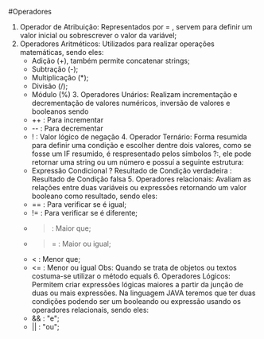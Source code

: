 #Operadores

   1. Operador de Atribuição: Representados por = , servem para definir um valor inicial ou sobrescrever o valor da variável;
   2. Operadores Aritméticos: Utilizados para realizar operações matemáticas, sendo eles:
        * Adição (+), também permite concatenar strings;
        * Subtração (-);
        * Multiplicação (*);
        * Divisão (/);
        * Módulo (%)
    3. Operadores Unários: Realizam incrementação e decrementação de valores numéricos, inversão de valores e booleanos  sendo 
         * ++ : Para incrementar
         * -- : Para decrementar
         * ! : Valor lógico de negação
    4. Operador Ternário: Forma resumida para definir uma condição e escolher dentre dois valores, como se fosse um IF resumido, é respresentado pelos símbolos ?:, ele pode retornar uma string ou um número e possuí a seguinte estrutura: 
        * Expressão Condicional ? Resultado de Condição verdadeira : Resultado de Condição falsa
    5. Operadores relacionais: Avaliam as relações entre duas variáveis ou expressões retornando um valor booleano como resultado, sendo eles:
        * == : Para verificar se é igual;
        * != : Para verificar se é diferente; 
        * > : Maior que;
        * >= : Maior ou igual;
        * < : Menor que;
        * <= : Menor ou igual
        Obs: Quando se trata de objetos ou textos costuma-se utilizar o método equals
    6. Operadores Lógicos: Permitem criar expressões lógicas maiores a partir da junção de duas ou mais expressões. Na linguagem JAVA teremos que ter duas condições podendo ser um booleando ou expressão usando os operadores relacionais, sendo eles: 
        * && : "e";
        * || : "ou";